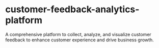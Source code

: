 # customer-feedback-analytics-platform
A comprehensive platform to collect, analyze, and visualize customer feedback to enhance customer experience and drive business growth.
